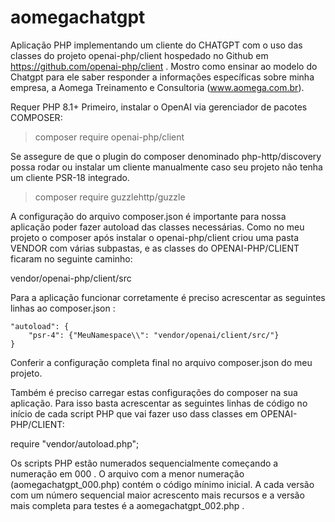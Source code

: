# aomegachatgpt
Aplicação PHP implementando um cliente do CHATGPT com o uso das classes do projeto openai-php/client hospedado no Github em https://github.com/openai-php/client . Mostro como ensinar ao modelo do Chatgpt para ele saber responder a informações específicas sobre minha empresa, a Aomega Treinamento e Consultoria (www.aomega.com.br).

Requer PHP 8.1+
Primeiro, instalar o OpenAI via gerenciador de pacotes COMPOSER:

> composer require openai-php/client

Se assegure de que o plugin do composer denominado php-http/discovery possa rodar ou instalar um cliente manualmente caso seu projeto
não tenha um cliente PSR-18 integrado.

> composer require guzzlehttp/guzzle

A configuração do arquivo composer.json é importante para nossa aplicação poder fazer autoload das classes necessárias. Como no meu projeto o composer após instalar o openai-php/client criou uma pasta VENDOR com várias subpastas, e as classes do OPENAI-PHP/CLIENT ficaram no seguinte caminho:

vendor/openai-php/client/src

Para a aplicação funcionar corretamente é preciso acrescentar as seguintes linhas ao composer.json :

    "autoload": {
        "psr-4": {"MeuNamespace\\": "vendor/openai/client/src/"}
    }
    
Conferir a configuração completa final no arquivo composer.json do meu projeto.  

Também é preciso carregar estas configurações do composer na sua aplicação. Para isso basta acrescentar as seguintes linhas de código 
no início de cada script PHP  que vai fazer uso dass classes em OPENAI-PHP/CLIENT:

require "vendor/autoload.php";

Os scripts PHP estão numerados sequencialmente começando a numeração em 000 . O arquivo com a menor numeração (aomegachatgpt_000.php) 
contém o código mínimo inicial. A cada versão com um número sequencial maior acrescento mais recursos e a versão mais completa para testes é a aomegachatgpt_002.php .

